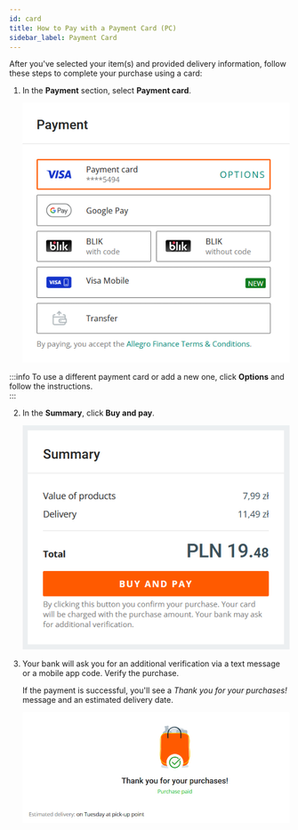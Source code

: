 ```yaml
---
id: card
title: How to Pay with a Payment Card (PC)
sidebar_label: Payment Card
---
```


After you've selected your item(s) and provided delivery information, follow these steps to complete your purchase using a card:

1. In the **Payment** section, select **Payment card**.

    ![Card payment option](<Card payment option.png>)

:::info
To use a different payment card or add a new one, click **Options** and follow the instructions.  
:::

2. In the **Summary**, click **Buy and pay**. 

    ![Summary: Buy and pay](<Summary - Buy and pay.png>)

3. Your bank will ask you for an additional verification via a text message or a mobile app code. Verify the purchase.

    If the payment is successful, you'll see a *Thank you for your purchases!* message and an estimated delivery date.

    ![Thank you for your purchases message](<Thank you for your purchases message.png>)